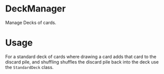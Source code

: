 # DeckManager
Manage Decks of cards.

# Usage
For a standard deck of cards where drawing a card adds that card to the discard pile, and shuffling shuffles the discard pile back into the deck use the `StandardDeck` class.

